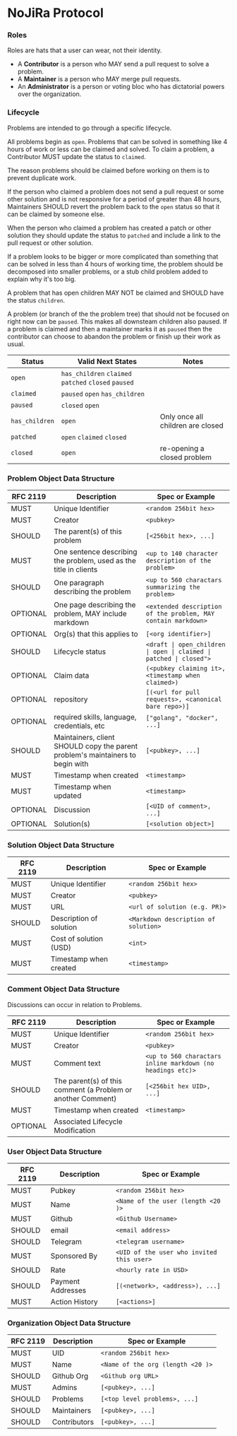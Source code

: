# NoJiRa Protocol

### Roles
Roles are hats that a user can wear, not their identity.

* A **Contributor** is a person who MAY send a pull request to solve a problem.   
* A **Maintainer** is a person who MAY merge pull requests.
* An **Administrator** is a person or voting bloc who has dictatorial powers over the organization.


### Lifecycle
Problems are intended to go through a specific lifecycle. 

All problems begin as `open`. Problems that can be solved in something like 4 hours of work or less can be claimed and solved. To claim a problem, a Contributor MUST update the status to `claimed`.

The reason problems should be claimed before working on them is to prevent duplicate work.

If the person who claimed a problem does not send a pull request or some other solution and is not responsive for a period of greater than 48 hours, Maintainers SHOULD revert the problem back to the `open` status so that it can be claimed by someone else.

When the person who claimed a problem has created a patch or other solution they should update the status to `patched` and include a link to the pull request or other solution. 

If a problem looks to be bigger or more complicated than something that can be solved in less than 4 hours of working time, the problem should be decomposed into smaller problems, or a stub child problem added to explain why it's too big.

A problem that has open children MAY NOT be claimed and SHOULD have the status `children`.

A problem (or branch of the the problem tree) that should not be focused on right now can be `paused`. This makes all downsteam children also paused. If a problem is claimed and then a maintainer marks it as `paused` then the contributor can choose to abandon the problem or finish up their work as usual.


| Status | Valid Next States | Notes |
|---|---|---|
|`open`|`has_children` `claimed` `patched` `closed` `paused` ||
|`claimed`|`paused` `open` `has_children`||
|`paused`|`closed` `open` ||
|`has_children`|`open` |Only once all children are closed||`claimed`|`open` `patched` `closed` ||
|`patched`| `open` `claimed` `closed` ||
|`closed`| `open` |re-opening a closed problem|

### Problem Object Data Structure

| RFC 2119 | Description | Spec or Example |
|---|---|---|
|MUST|Unique Identifier|`<random 256bit hex>`|
|MUST|Creator|`<pubkey>`|
|SHOULD|The parent(s) of this problem|`[<256bit hex>, ...]`|
|MUST|One sentence describing the problem, used as the title in clients|`<up to 140 character description of the problem>`|
|SHOULD|One paragraph describing the problem|`<up to 560 charactars summarizing the problem>`|
|OPTIONAL|One page describing the problem, MAY include markdown|`<extended description of the problem, MAY contain markdown>`|
|OPTIONAL|Org(s) that this applies to|`[<org identifier>]`|
|SHOULD|Lifecycle status|`<draft \| open_children \| open \| claimed \| patched \| closed">`|
|OPTIONAL|Claim data|`(<pubkey claiming it>, <timestamp when claimed>)`|
|OPTIONAL|repository |`[(<url for pull requests>, <canonical bare repo>)]`|
|OPTIONAL|required skills, language, credentials, etc|`["golang", "docker", ...]`|
|SHOULD|Maintainers, client SHOULD copy the parent problem's maintainers to begin with|`[<pubkey>, ...]`|
|MUST| Timestamp when created | `<timestamp>` |
|MUST| Timestamp when updated | `<timestamp>` |
|OPTIONAL| Discussion | `[<UID of comment>, ...]` |
|OPTIONAL|Solution(s)|`[<solution object>]`|

### Solution Object Data Structure
| RFC 2119 | Description | Spec or Example |
|---|---|---|
|MUST|Unique Identifier|`<random 256bit hex>`|
|MUST|Creator|`<pubkey>`|
|MUST|URL|`<url of solution (e.g. PR)>`|
|SHOULD|Description of solution|`<Markdown description of solution>`|
|MUST|Cost of solution (USD)|`<int>`|
|MUST| Timestamp when created | `<timestamp>` |

### Comment Object Data Structure
Discussions can occur in relation to Problems.  

| RFC 2119 | Description | Spec or Example |
|---|---|---|
|MUST|Unique Identifier|`<random 256bit hex>`|
|MUST|Creator|`<pubkey>`|
|MUST|Comment text|`<up to 560 charactars inline markdown (no headings etc)>`|
|SHOULD|The parent(s) of this comment (a Problem or another Comment)|`[<256bit hex UID>, ...]`|
|MUST| Timestamp when created | `<timestamp>` |
|OPTIONAL| Associated Lifecycle Modification | |`<draft \| open_children \| open \| claimed \| patched \| closed">` |

### User Object Data Structure

| RFC 2119 | Description | Spec or Example |
|---|---|---|
|MUST|Pubkey|`<random 256bit hex>`|
|MUST|Name|`<Name of the user (length <20 )>`|
|MUST|Github|`<Github Username>`|
|SHOULD|email|`<email address>`|
|SHOULD|Telegram|`<telegram username>`|
|MUST|Sponsored By|`<UID of the user who invited this user>`|
|SHOULD|Rate|`<hourly rate in USD>`|
|SHOULD|Payment Addresses|`[(<network>, <address>), ...]`|
|MUST|Action History|`[<actions>]`|

### Organization Object Data Structure
| RFC 2119 | Description | Spec or Example |
|---|---|---|
|MUST|UID|`<random 256bit hex>`|
|MUST|Name|`<Name of the org (length <20 )>`|
|SHOULD|Github Org|`<Github org URL>`|
|MUST|Admins|`[<pubkey>, ...]`|
|SHOULD|Problems|`[<top level problems>, ...]`|
|SHOULD|Maintainers|`[<pubkey>, ...]`|
|SHOULD|Contributors|`[<pubkey>, ...]`|
